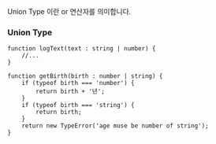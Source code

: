 Union Type 이란 or 연산자를 의미합니다.


### Union Type

```
function logText(text : string | number) {
	//...
}
```

```
function getBirth(birth : number | string) {
	if (typeof birth === 'number') {
		return birth + '년';
	} 
	if (typeof birth === 'string') {
		return birth;
	}
	return new TypeError('age muse be number of string');
}
```